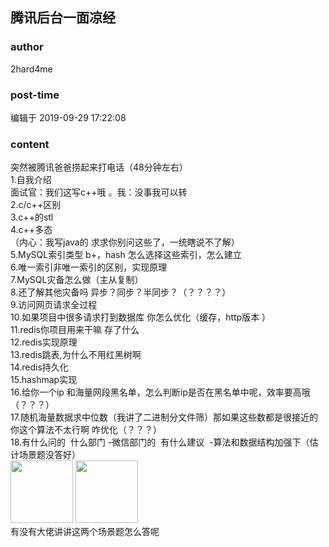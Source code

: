 ## 腾讯后台一面凉经
### author 
2hard4me
### post-time 

编辑于  2019-09-29 17:22:08
### content 
<div class="post-topic-des nc-post-content">
 <div>
  突然被腾讯爸爸捞起来打电话（48分钟左右）
 </div>
 <div>
  1.自我介绍
 </div>
 <div>
  面试官：我们这写c++哦 。我：没事我可以转
 </div>
 <div>
  2.c/c++区别
 </div>
 <div>
  3.c++的stl
 </div>
 <div>
  4.c++多态
 </div>
 <div>
  （内心：我写java的 求求你别问这些了，一统瞎说不了解）
 </div>
 <div>
  5.MySQL索引类型 b+，hash 怎么选择这些索引，怎么建立
 </div>
 <div>
  6.唯一索引非唯一索引的区别，实现原理
 </div>
 <div>
  7.MySQL灾备怎么做（主从复制）
 </div>
 <div>
  8.还了解其他灾备吗 异步？同步？半同步？（？？？？）
 </div>
 <div>
  9.访问网页请求全过程
 </div>
 <div>
  <span>
   10.如果项目中很多请求打到数据库 你怎么优化（缓存，http版本
  </span>
  <span>
   ）
  </span>
  <br/>
 </div>
 <div>
  11.redis你项目用来干嘛 存了什么
 </div>
 <div>
  12.redis实现原理
 </div>
 <div>
  13.redis跳表,为什么不用红黑树啊
 </div>
 <div>
  <span>
  </span>
  14.redis持久化
 </div>
 <div>
  <span>
   15.hashmap实现
  </span>
  <br/>
 </div>
 <div>
  16.给你一个ip 和海量网段黑名单，怎么判断ip是否在黑名单中呢，效率要高哦（？？？）
 </div>
 <div>
  17.随机海量数据求中位数（我讲了二进制分文件筛）那如果这些数都是很接近的你这个算法不太行啊 咋优化（？？？）
 </div>
 <div>
  18.有什么问的  什么部门 -微信部门的  有什么建议  -算法和数据结构加强下（估计场景题没答好）
 </div>
 <div>
  <img data-card-emoji="[叹气]" height="100px" src="https://uploadfiles.nowcoder.com/images/20191018/468200_1571397695286_09DD8C2662B96CE14928333F055C5580" width="100px"/>
  <img data-card-emoji="[叹气]" height="100px" src="https://uploadfiles.nowcoder.com/images/20191018/468200_1571397695286_09DD8C2662B96CE14928333F055C5580" width="100px"/>
 </div>
 <div>
  有没有大佬讲讲这两个场景题怎么答呢
 </div>
</div>
